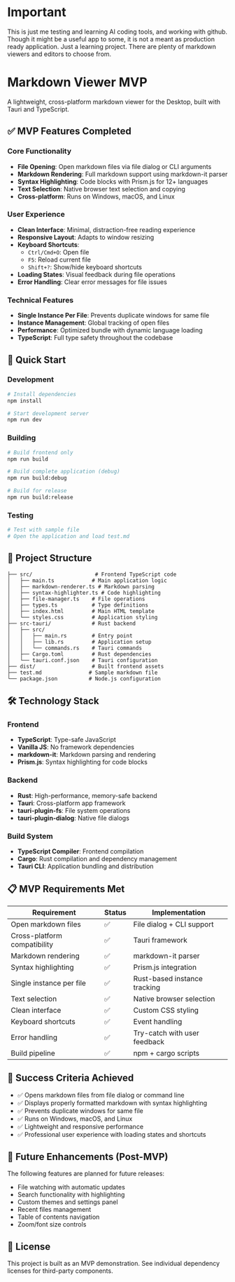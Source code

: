 # Important
This is just me testing and learning AI coding tools, and working with github. Though it might be a useful app to some, it is not a meant as production ready application. Just a learning project. There are plenty of markdown viewers and editors to choose from.

# Markdown Viewer MVP

A lightweight, cross-platform markdown viewer for the Desktop, built with Tauri and TypeScript.

## ✅ MVP Features Completed

### Core Functionality
- **File Opening**: Open markdown files via file dialog or CLI arguments
- **Markdown Rendering**: Full markdown support using markdown-it parser
- **Syntax Highlighting**: Code blocks with Prism.js for 12+ languages
- **Text Selection**: Native browser text selection and copying
- **Cross-platform**: Runs on Windows, macOS, and Linux

### User Experience
- **Clean Interface**: Minimal, distraction-free reading experience
- **Responsive Layout**: Adapts to window resizing
- **Keyboard Shortcuts**: 
  - `Ctrl/Cmd+O`: Open file
  - `F5`: Reload current file
  - `Shift+?`: Show/hide keyboard shortcuts
- **Loading States**: Visual feedback during file operations
- **Error Handling**: Clear error messages for file issues

### Technical Features
- **Single Instance Per File**: Prevents duplicate windows for same file
- **Instance Management**: Global tracking of open files
- **Performance**: Optimized bundle with dynamic language loading
- **TypeScript**: Full type safety throughout the codebase

## 🚀 Quick Start

### Development
```bash
# Install dependencies
npm install

# Start development server
npm run dev
```

### Building
```bash
# Build frontend only
npm run build

# Build complete application (debug)
npm run build:debug

# Build for release
npm run build:release
```

### Testing
```bash
# Test with sample file
# Open the application and load test.md
```

## 📁 Project Structure

```
├── src/                    # Frontend TypeScript code
│   ├── main.ts            # Main application logic
│   ├── markdown-renderer.ts # Markdown parsing
│   ├── syntax-highlighter.ts # Code highlighting
│   ├── file-manager.ts    # File operations
│   ├── types.ts           # Type definitions
│   ├── index.html         # Main HTML template
│   └── styles.css         # Application styling
├── src-tauri/             # Rust backend
│   ├── src/
│   │   ├── main.rs        # Entry point
│   │   ├── lib.rs         # Application setup
│   │   └── commands.rs    # Tauri commands
│   ├── Cargo.toml         # Rust dependencies
│   └── tauri.conf.json    # Tauri configuration
├── dist/                  # Built frontend assets
├── test.md               # Sample markdown file
└── package.json          # Node.js configuration
```

## 🛠 Technology Stack

### Frontend
- **TypeScript**: Type-safe JavaScript
- **Vanilla JS**: No framework dependencies
- **markdown-it**: Markdown parsing and rendering
- **Prism.js**: Syntax highlighting for code blocks

### Backend
- **Rust**: High-performance, memory-safe backend
- **Tauri**: Cross-platform app framework
- **tauri-plugin-fs**: File system operations
- **tauri-plugin-dialog**: Native file dialogs

### Build System
- **TypeScript Compiler**: Frontend compilation
- **Cargo**: Rust compilation and dependency management
- **Tauri CLI**: Application bundling and distribution

## 📋 MVP Requirements Met

| Requirement | Status | Implementation |
|-------------|--------|----------------|
| Open markdown files | ✅ | File dialog + CLI support |
| Cross-platform compatibility | ✅ | Tauri framework |
| Markdown rendering | ✅ | markdown-it parser |
| Syntax highlighting | ✅ | Prism.js integration |
| Single instance per file | ✅ | Rust-based instance tracking |
| Text selection | ✅ | Native browser selection |
| Clean interface | ✅ | Custom CSS styling |
| Keyboard shortcuts | ✅ | Event handling |
| Error handling | ✅ | Try-catch with user feedback |
| Build pipeline | ✅ | npm + cargo scripts |

## 🎯 Success Criteria Achieved

- ✅ Opens markdown files from file dialog or command line
- ✅ Displays properly formatted markdown with syntax highlighting  
- ✅ Prevents duplicate windows for same file
- ✅ Runs on Windows, macOS, and Linux
- ✅ Lightweight and responsive performance
- ✅ Professional user experience with loading states and shortcuts

## 🔮 Future Enhancements (Post-MVP)

The following features are planned for future releases:
- File watching with automatic updates
- Search functionality with highlighting
- Custom themes and settings panel
- Recent files management
- Table of contents navigation
- Zoom/font size controls

## 📄 License

This project is built as an MVP demonstration. See individual dependency licenses for third-party components.